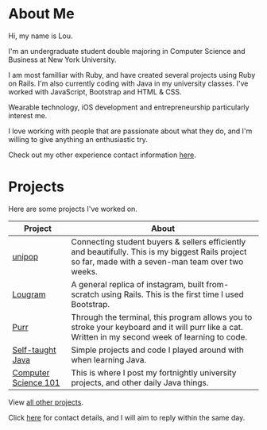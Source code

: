 About Me
===

Hi, my name is Lou. 

I'm an undergraduate student double majoring in Computer Science and Business at New York University.

I am most familliar with Ruby, and have created several projects using Ruby on Rails. I'm also currently coding with Java in my university classes. I've worked with JavaScript, Bootstrap and HTML & CSS. 

Wearable technology, iOS development and entrepreneurship particularly interest me.

I love working with people that are passionate about what they do, and I'm willing to give anything an enthusiastic try.

Check out my other experience contact information [here].


Projects
===

Here are some projects I've worked on.

|    Project    | About |
|--------|--------|
|[unipop]| Connecting student buyers & sellers efficiently and beautifully. This is my biggest Rails project so far, made with a seven-man team over two weeks.|
|[Lougram]| A general replica of instagram, built from-scratch using Rails. This is the first time I used Bootstrap. |
|[Purr] | Through the terminal, this program allows you to stroke your keyboard and it will purr like a cat. Written in my second week of learning to code. |
|[Self-taught Java]| Simple projects and code I played around with when learning Java. |
|[Computer Science 101] | This is where I post my fortnightly university projects, and other daily Java things. |

View [all other projects].

Click [here] for contact details, and I will aim to reply within the same day.

[all other projects]:https://github.com/loulai?tab=repositories
[here]:https://www.linkedin.com/in/loulai/
[unipop]:https://github.com/StephanMusgrave/unipop
[Lougram]:https://github.com/loulai/Creating_Instagram
[Purr]: https://github.com/loulai/Purr
[Follow the Food]:https://github.com/loulai/follow_the_food
[Self-taught Java]:https://github.com/loulai/learning_java
[Computer Science 101]:https://github.com/loulai/nyuJava
[haptic technology]:http://
[wearbles]:http://

<!--|[Follow the Food]| My own for-fun food blog, created using Rails (work in progress).| -->